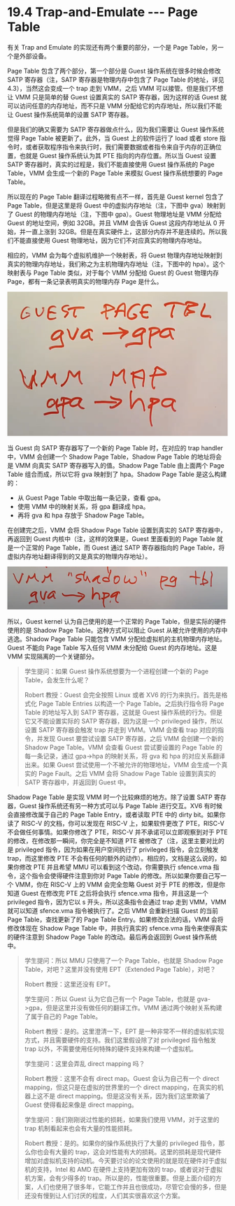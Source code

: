# 19.4 Trap-and-Emulate --- Page Table

有关 Trap and Emulate 的实现还有两个重要的部分，一个是 Page Table，另一个是外部设备。

Page Table 包含了两个部分，第一个部分是 Guest 操作系统在很多时候会修改 SATP 寄存器（注，SATP 寄存器是物理内存中包含了 Page Table 的地址，详见 4.3），当然这会变成一个 trap 走到 VMM，之后 VMM 可以接管。但是我们不想让 VMM 只是简单的替 Guest 设置真实的 SATP 寄存器，因为这样的话 Guest 就可以访问任意的内存地址，而不只是 VMM 分配给它的内存地址，所以我们不能让 Guest 操作系统简单的设置 SATP 寄存器。

但是我们的确又需要为 SATP 寄存器做点什么，因为我们需要让 Guest 操作系统觉得 Page Table 被更新了。此外，当 Guest 上的软件运行了 load 或者 store 指令时，或者获取程序指令来执行时，我们需要数据或者指令来自于内存的正确位置，也就是 Guest 操作系统认为其 PTE 指向的内存位置。所以当 Guest 设置 SATP 寄存器时，真实的过程是，我们不能直接使用 Guest 操作系统的 Page Table，VMM 会生成一个新的 Page Table 来模拟 Guest 操作系统想要的 Page Table。

所以现在的 Page Table 翻译过程略微有点不一样，首先是 Guest kernel 包含了 Page Table，但是这里是将 Guest 中的虚拟内存地址（注，下图中 gva）映射到了 Guest 的物理内存地址（注，下图中 gpa）。Guest 物理地址是 VMM 分配给 Guest 的地址空间，例如 32GB。并且 VMM 会告诉 Guest 这段内存地址从 0 开始，并一直上涨到 32GB。但是在真实硬件上，这部分内存并不是连续的。所以我们不能直接使用 Guest 物理地址，因为它们不对应真实的物理内存地址。

相应的，VMM 会为每个虚拟机维护一个映射表，将 Guest 物理内存地址映射到真实的物理内存地址，我们称之为主机物理内存地址（注，下图中的 hpa）。这个映射表与 Page Table 类似，对于每个 VMM 分配给 Guest 的 Guest 物理内存 Page，都有一条记录表明真实的物理内存 Page 是什么。

![](<../assets/image (432).png>)

当 Guest 向 SATP 寄存器写了一个新的 Page Table 时，在对应的 trap handler 中，VMM 会创建一个 Shadow Page Table，Shadow Page Table 的地址将会是 VMM 向真实 SATP 寄存器写入的值。Shadow Page Table 由上面两个 Page Table 组合而成，所以它将 gva 映射到了 hpa。Shadow Page Table 是这么构建的：

- 从 Guest Page Table 中取出每一条记录，查看 gpa。
- 使用 VMM 中的映射关系，将 gpa 翻译成 hpa。
- 再将 gva 和 hpa 存放于 Shadow Page Table。

在创建完之后，VMM 会将 Shadow Page Table 设置到真实的 SATP 寄存器中，再返回到 Guest 内核中（注，这样的效果是，Guest 里面看到的 Page Table 就是一个正常的 Page Table，而 Guest 通过 SATP 寄存器指向的 Page Table，将虚拟内存地址翻译得到的又是真实的物理内存地址）。

![](<../assets/image (577).png>)

所以，Guest kernel 认为自己使用的是一个正常的 Page Table，但是实际的硬件使用的是 Shadow Page Table。这种方式可以阻止 Guest 从被允许使用的内存中逃逸。Shadow Page Table 只能包含 VMM 分配给虚拟机的主机物理内存地址。Guest 不能向 Page Table 写入任何 VMM 未分配给 Guest 的内存地址。这是 VMM 实现隔离的一个关键部分。

> 学生提问：如果 Guest 操作系统想要为一个进程创建一个新的 Page Table，会发生什么呢？
>
> Robert 教授：Guest 会完全按照 Linux 或者 XV6 的行为来执行。首先是格式化 Page Table Entries 以构造一个 Page Table。之后执行指令将 Page Table 的地址写入到 SATP 寄存器，这就是 Guest 操作系统的行为。但是它又不能设置实际的 SATP 寄存器，因为这是一个 privileged 操作，所以设置 SATP 寄存器会触发 trap 并走到 VMM。VMM 会查看 trap 对应的指令，并发现 Guest 要尝试设置 SATP 寄存器，之后 VMM 会创建一个新的 Shadow Page Table。VMM 会查看 Guest 尝试要设置的 Page Table 的每一条记录，通过 gpa->hpa 的映射关系，将 gva 和 hpa 的对应关系翻译出来。如果 Guest 尝试使用一个不被允许的物理地址，VMM 会生成一个真实的 Page Fault。之后 VMM 会将 Shadow Page Table 设置到真实的 SATP 寄存器中，并返回到 Guest 中。

Shadow Page Table 是实现 VMM 时一个比较麻烦的地方。除了设置 SATP 寄存器，Guest 操作系统还有另一种方式可以与 Page Table 进行交互。XV6 有时候会直接修改属于自己的 Page Table Entry，或者读取 PTE 中的 dirty bit。如果你读了 RISC-V 的文档，你可以发现在 RISC-V 上，如果软件更改了 PTE，RISC-V 不会做任何事情。如果你修改了 PTE，RISC-V 并不承诺可以立即观察到对于 PTE 的修改，在修改那一瞬间，你完全是不知道 PTE 被修改了（注，这里主要对比的是 privileged 指令，因为如果在用户空间执行了 privileged 指令，会立刻触发 trap，而这里修改 PTE 不会有任何的额外的动作）。相应的，文档是这么说的，如果你修改 PTE 并且希望 MMU 可以看到这个改动，你需要执行 sfence.vma 指令，这个指令会使得硬件注意到你对 Page Table 的修改。所以如果你要自己写一个 VMM，你在 RISC-V 上的 VMM 会完全忽略 Guest 对于 PTE 的修改，但是你知道 Guest 在修改完 PTE 之后将会执行 sfence.vma 指令，并且这是一个 privileged 指令，因为它以 s 开头，所以这条指令会通过 trap 走到 VMM，VMM 就可以知道 sfence.vma 指令被执行了。之后 VMM 会重新扫描 Guest 的当前 Page Table，查找更新了的 Page Table Entry。如果修改合法的话，VMM 会将修改体现在 Shadow Page Table 中，并执行真实的 sfence.vma 指令来使得真实的硬件注意到 Shadow Page Table 的改动。最后再会返回到 Guest 操作系统中。

> 学生提问：所以 MMU 只使用了一个 Page Table，也就是 Shadow Page Table，对吧？这里并没有使用 EPT（Extended Page Table），对吧？
>
> Robert 教授：这里还没有 EPT。
>
> 学生提问：所以 Guest 认为它自己有一个 Page Table，也就是 gva->gpa，但是这里并没有做任何的翻译工作。VMM 通过两个映射关系构建了属于自己的 Page Table。
>
> Robert 教授：是的。这里澄清一下，EPT 是一种非常不一样的虚拟机实现方式，并且需要硬件的支持。我们这里假设除了对 privileged 指令触发 trap 以外，不需要使用任何特殊的硬件支持来构建一个虚拟机。
>
> 学生提问：这里会弄乱 direct mapping 吗？
>
> Robert 教授：这里不会有 direct map。Guest 会认为自己有一个 direct mapping，但这只是在虚拟的世界里的一个 direct mapping，在真实的机器上这不是 direct mapping。但是这没有关系，因为我们这里欺骗了 Guest 使得看起来像是 direct mapping。
>
> 学生提问：我们刚刚说过性能的损耗，如果我们使用 VMM，对于这里的 trap 机制看起来也会有大量的性能损耗。
>
> Robert 教授：是的。如果你的操作系统执行了大量的 privileged 指令，那么你也会有大量的 trap，这会对性能有大的损耗。这里的损耗是现代硬件增加对虚拟机支持的动机。今天要讨论的论文使用的就是现在硬件对于虚拟机的支持，Intel 和 AMD 在硬件上支持更加有效的 trap，或者说对于虚拟机方案，会有少得多的 trap。所以是的，性能很重要。但是上面介绍的方案，人们也使用了很多年，它能工作并且也很成功，尽管它会慢的多，但是还没有慢到让人们讨厌的程度，人们其实很喜欢这个方案。

